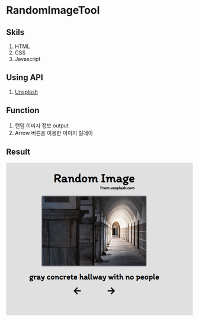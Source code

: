 # RandomImageTool

## Skils

1. HTML
2. CSS
3. Javascript

## Using API

1. [Unsplash](https://source.unsplash.com/)

## Function

1. 랜덤 이미지 정보 output
2. Arrow 버튼을 이용한 이미지 릴레이

## Result

![tool](./img/readme.png)

